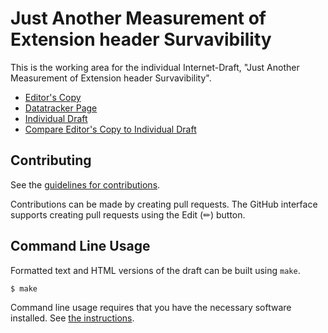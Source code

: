 # Just Another Measurement of Extension header Survavibility

This is the working area for the individual Internet-Draft, "Just Another Measurement of Extension header Survavibility".

* [Editor's Copy](https://evyncke.github.io/v6ops-james/#go.draft-vyncke-v6ops-james.html)
* [Datatracker Page](https://datatracker.ietf.org/doc/draft-vyncke-v6ops-james)
* [Individual Draft](https://datatracker.ietf.org/doc/html/draft-vyncke-v6ops-james)
* [Compare Editor's Copy to Individual Draft](https://evyncke.github.io/v6ops-james/#go.draft-vyncke-v6ops-james.diff)


## Contributing

See the
[guidelines for contributions](https://github.com/evyncke/v6ops-james/blob/main/CONTRIBUTING.md).

Contributions can be made by creating pull requests.
The GitHub interface supports creating pull requests using the Edit (✏) button.


## Command Line Usage

Formatted text and HTML versions of the draft can be built using `make`.

```sh
$ make
```

Command line usage requires that you have the necessary software installed.  See
[the instructions](https://github.com/martinthomson/i-d-template/blob/main/doc/SETUP.md).

